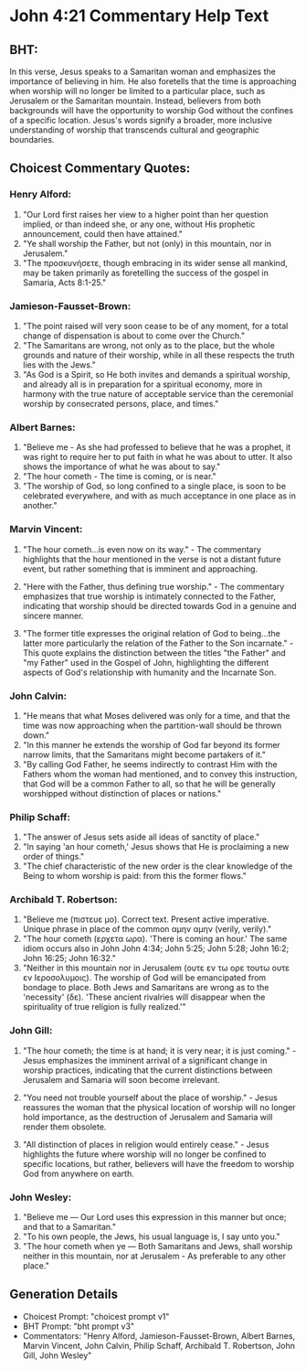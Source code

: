 # John 4:21 Commentary Help Text

## BHT:
In this verse, Jesus speaks to a Samaritan woman and emphasizes the importance of believing in him. He also foretells that the time is approaching when worship will no longer be limited to a particular place, such as Jerusalem or the Samaritan mountain. Instead, believers from both backgrounds will have the opportunity to worship God without the confines of a specific location. Jesus's words signify a broader, more inclusive understanding of worship that transcends cultural and geographic boundaries.

## Choicest Commentary Quotes:
### Henry Alford:
1. "Our Lord first raises her view to a higher point than her question implied, or than indeed she, or any one, without His prophetic announcement, could then have attained."
2. "Ye shall worship the Father, but not (only) in this mountain, nor in Jerusalem."
3. "The προσκυνήσετε, though embracing in its wider sense all mankind, may be taken primarily as foretelling the success of the gospel in Samaria, Acts 8:1-25."

### Jamieson-Fausset-Brown:
1. "The point raised will very soon cease to be of any moment, for a total change of dispensation is about to come over the Church."
2. "The Samaritans are wrong, not only as to the place, but the whole grounds and nature of their worship, while in all these respects the truth lies with the Jews."
3. "As God is a Spirit, so He both invites and demands a spiritual worship, and already all is in preparation for a spiritual economy, more in harmony with the true nature of acceptable service than the ceremonial worship by consecrated persons, place, and times."

### Albert Barnes:
1. "Believe me - As she had professed to believe that he was a prophet, it was right to require her to put faith in what he was about to utter. It also shows the importance of what he was about to say."
2. "The hour cometh - The time is coming, or is near."
3. "The worship of God, so long confined to a single place, is soon to be celebrated everywhere, and with as much acceptance in one place as in another."

### Marvin Vincent:
1. "The hour cometh...is even now on its way." - The commentary highlights that the hour mentioned in the verse is not a distant future event, but rather something that is imminent and approaching.

2. "Here with the Father, thus defining true worship." - The commentary emphasizes that true worship is intimately connected to the Father, indicating that worship should be directed towards God in a genuine and sincere manner.

3. "The former title expresses the original relation of God to being...the latter more particularly the relation of the Father to the Son incarnate." - This quote explains the distinction between the titles "the Father" and "my Father" used in the Gospel of John, highlighting the different aspects of God's relationship with humanity and the Incarnate Son.

### John Calvin:
1. "He means that what Moses delivered was only for a time, and that the time was now approaching when the partition-wall should be thrown down."
2. "In this manner he extends the worship of God far beyond its former narrow limits, that the Samaritans might become partakers of it."
3. "By calling God Father, he seems indirectly to contrast Him with the Fathers whom the woman had mentioned, and to convey this instruction, that God will be a common Father to all, so that he will be generally worshipped without distinction of places or nations."

### Philip Schaff:
1. "The answer of Jesus sets aside all ideas of sanctity of place."
2. "In saying 'an hour cometh,' Jesus shows that He is proclaiming a new order of things."
3. "The chief characteristic of the new order is the clear knowledge of the Being to whom worship is paid: from this the former flows."

### Archibald T. Robertson:
1. "Believe me (πιστευε μο). Correct text. Present active imperative. Unique phrase in place of the common αμην αμην (verily, verily)." 
2. "The hour cometh (ερχετα ωρα). 'There is coming an hour.' The same idiom occurs also in John John 4:34; John 5:25; John 5:28; John 16:2; John 16:25; John 16:32." 
3. "Neither in this mountain nor in Jerusalem (ουτε εν τω ορε τουτω ουτε εν Ιεροσολυμοις). The worship of God will be emancipated from bondage to place. Both Jews and Samaritans are wrong as to the 'necessity' (δε). 'These ancient rivalries will disappear when the spirituality of true religion is fully realized.'"

### John Gill:
1. "The hour cometh; the time is at hand; it is very near; it is just coming." - Jesus emphasizes the imminent arrival of a significant change in worship practices, indicating that the current distinctions between Jerusalem and Samaria will soon become irrelevant.

2. "You need not trouble yourself about the place of worship." - Jesus reassures the woman that the physical location of worship will no longer hold importance, as the destruction of Jerusalem and Samaria will render them obsolete.

3. "All distinction of places in religion would entirely cease." - Jesus highlights the future where worship will no longer be confined to specific locations, but rather, believers will have the freedom to worship God from anywhere on earth.

### John Wesley:
1. "Believe me — Our Lord uses this expression in this manner but once; and that to a Samaritan." 
2. "To his own people, the Jews, his usual language is, I say unto you."
3. "The hour cometh when ye — Both Samaritans and Jews, shall worship neither in this mountain, nor at Jerusalem - As preferable to any other place."


## Generation Details
- Choicest Prompt: "choicest prompt v1"
- BHT Prompt: "bht prompt v3"
- Commentators: "Henry Alford, Jamieson-Fausset-Brown, Albert Barnes, Marvin Vincent, John Calvin, Philip Schaff, Archibald T. Robertson, John Gill, John Wesley"
